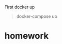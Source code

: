 First docker up

> docker-compose up
> 
> 

[comment]: <> (> docker run -p 3306:3306 --name mysql_80 -e MYSQL_ROOT_PASSWORD=password -d mysql:8 mysqld --default-authentication-plugin=mysql_native_password)
# homework
